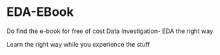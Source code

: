 # EDA-EBook
Do find the e-book for free of cost Data Investigation- EDA the right way

Learn the right way while you experience the stuff
